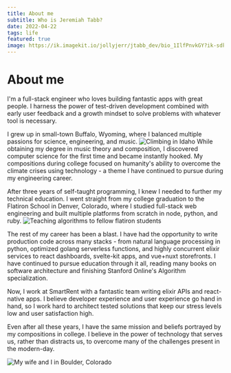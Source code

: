 ```yaml
---
title: About me
subtitle: Who is Jeremiah Tabb?
date: 2022-04-22
tags: life
featured: true
image: https://ik.imagekit.io/jollyjerr/jtabb_dev/bio_1IlfPnvkGY?ik-sdk-version=javascript-1.4.3&updatedAt=1654130170565&tr=w-1080%2Ch-566%2Cfo-auto
---
```


# About me

I'm a full-stack engineer who loves building fantastic apps with great people. I harness the power of test-driven development combined with early user feedback and a growth mindset to solve problems with whatever tool is necessary.

I grew up in small-town Buffalo, Wyoming, where I balanced multiple passions for science, engineering, and music. ![Climbing in Idaho](https://ik.imagekit.io/jollyjerr/jtabb_dev/climbing_R2mdWU1pJ.jpg?ik-sdk-version=javascript-1.4.3&updatedAt=1652395182898&tr=w-1080%2Ch-566%2Cfo-auto) While obtaining my degree in music theory and composition, I discovered computer science for the first time and became instantly hooked. My compositions during college focused on humanity's ability to overcome the climate crises using technology - a theme I have continued to pursue during my engineering career.

After three years of self-taught programming, I knew I needed to further my technical education. I went straight from my college graduation to the Flatiron School in Denver, Colorado, where I studied full-stack web engineering and built multiple platforms from scratch in node, python, and ruby. ![Teaching algorithms to fellow flatiron students](https://ik.imagekit.io/jollyjerr/jtabb_dev/IMG_20190918_124925_glQsGWOu2.jpg?ik-sdk-version=javascript-1.4.3&updatedAt=1652395478610&tr=w-1080%2Ch-566%2Cfo-auto)

The rest of my career has been a blast. I have had the opportunity to write production code across many stacks - from natural language processing in python, optimized golang serverless functions, and highly concurrent elixir services to react dashboards, svelte-kit apps, and vue+nuxt storefronts. I have continued to pursue education through it all, reading many books on software architecture and finishing Stanford Online's Algorithm specialization.

Now, I work at SmartRent with a fantastic team writing elixir APIs and react-native apps. I believe developer experience and user experience go hand in hand, so I work hard to architect tested solutions that keep our stress levels low and user satisfaction high.

Even after all these years, I have the same mission and beliefs portrayed by my compositions in college. I believe in the power of technology that serves us, rather than distracts us, to overcome many of the challenges present in the modern-day.

![My wife and I in Boulder, Colorado](https://ik.imagekit.io/jollyjerr/jtabb_dev/1A74B085-C7A9-49F1-A10D-3213E01A5B5C_14YpFNQ3a.jpg?ik-sdk-version=javascript-1.4.3&updatedAt=1652395643745)
